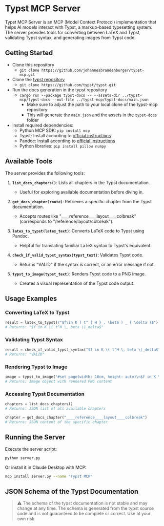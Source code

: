 # Typst MCP Server

Typst MCP Server is an MCP (Model Context Protocol) implementation that helps AI models interact with Typst, a markup-based typesetting system. The server provides tools for converting between LaTeX and Typst, validating Typst syntax, and generating images from Typst code.

## Getting Started

- Clone this repository
  - `git clone https://github.com/johannesbrandenburger/typst-mcp.git`
- Clone the [typst repository](https://github.com/typst/typst.git)
  - `git clone https://github.com/typst/typst.git`
- Run the docs generation in the typst repository
  - `cargo run --package typst-docs -- --assets-dir ../typst-mcp/typst-docs --out-file ../typst-mcp/typst-docs/main.json`
    - Make sure to adjust the path to your local clone of the typst-mcp repository
    - This will generate the `main.json` and the assets in the `typst-docs` folder
- Install required dependencies:
  - Python MCP SDK: `pip install mcp`
  - Typst: Install according to [official instructions](https://github.com/typst/typst#installation)
  - Pandoc: Install according to [official instructions](https://pandoc.org/installing.html)
  - Python libraries: `pip install pillow numpy`

## Available Tools

The server provides the following tools:

1. **`list_docs_chapters()`**: Lists all chapters in the Typst documentation.
   - Useful for exploring available documentation before diving in.

2. **`get_docs_chapter(route)`**: Retrieves a specific chapter from the Typst documentation.
   - Accepts routes like "____reference____layout____colbreak" (corresponds to "/reference/layout/colbreak").

3. **`latex_to_typst(latex_text)`**: Converts LaTeX code to Typst using Pandoc.
   - Helpful for translating familiar LaTeX syntax to Typst's equivalent.

4. **`check_if_valid_typst_syntax(typst_text)`**: Validates Typst code.
   - Returns "VALID" if the syntax is correct, or an error message if not.

5. **`typst_to_image(typst_text)`**: Renders Typst code to a PNG image.
   - Creates a visual representation of the Typst code output.

## Usage Examples

### Converting LaTeX to Typst

```python
result = latex_to_typst(r"$f\in K ( t^ { H } , \beta ) _ { \delta }$")
# Returns: "$f in K \( t^H \, beta \)_delta$"
```

### Validating Typst Syntax

```python
result = check_if_valid_typst_syntax("$f in K \( t^H \, beta \)_delta$")
# Returns: "VALID"
```

### Rendering Typst to Image

```python
image = typst_to_image("#set page(width: 10cm, height: auto)\n$f in K \( t^H \, beta \)_delta$")
# Returns: Image object with rendered PNG content
```

### Accessing Typst Documentation

```python
chapters = list_docs_chapters()
# Returns: JSON list of all available chapters

chapter = get_docs_chapter("____reference____layout____colbreak")
# Returns: JSON content of the specific chapter
```

## Running the Server

Execute the server script:

```bash
python server.py
```

Or install it in Claude Desktop with MCP:

```bash
mcp install server.py --name "Typst MCP"
```

## JSON Schema of the Typst Documentation

>⚠️ The schema of the typst documentation is not stable and may change at any time. The schema is generated from the typst source code and is not guaranteed to be complete or correct. Use at your own risk.